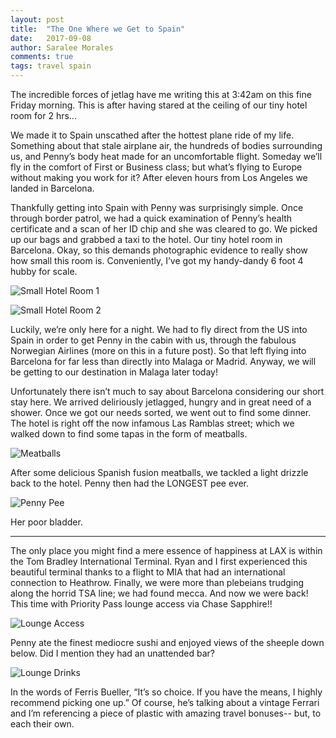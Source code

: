 ```yaml
---
layout: post
title:  "The One Where we Get to Spain"
date:   2017-09-08
author: Saralee Morales
comments: true
tags: travel spain
---
```


The incredible forces of jetlag have me writing this at 3:42am on this fine Friday morning. This is after having stared at the ceiling of our tiny hotel room for 2 hrs...

We made it to Spain unscathed after the hottest plane ride of my life. Something about that stale airplane air, the hundreds of bodies surrounding us, and Penny’s body heat made for an uncomfortable flight. Someday we’ll fly in the comfort of First or Business class; but what’s flying to Europe without making you work for it?  After eleven hours from Los Angeles we landed in Barcelona.


Thankfully getting into Spain with Penny was surprisingly simple. Once through border patrol, we had a quick examination of Penny’s health certificate and a scan of her ID chip and she was cleared to go. We picked up our bags and grabbed a taxi to the hotel.
Our tiny hotel room in Barcelona. Okay, so this demands photographic evidence to really show how small this room is. Conveniently, I’ve got my handy-dandy 6 foot 4 hubby for scale.


![Small Hotel Room 1][small_hotel_1]


![Small Hotel Room 2][small_hotel_2]


Luckily, we’re only here for a night. We had to fly direct from the US into Spain in order to get Penny in the cabin with us, through the fabulous Norwegian Airlines (more on this in a future post). So that left flying into Barcelona for far less than directly into Malaga or Madrid. Anyway, we will be getting to our destination in Malaga later today!


Unfortunately there isn’t much to say about Barcelona considering our short stay here. We arrived deliriously jetlagged, hungry and in great need of a shower. Once we got our needs sorted, we went out to find some dinner. The hotel is right off the now infamous Las Ramblas street; which we walked down to find some tapas in the form of meatballs.


![Meatballs][meatballs]


After some delicious Spanish fusion meatballs, we tackled a light drizzle back to the hotel. Penny then had the LONGEST pee ever.


![Penny Pee][penny_pee]


Her poor bladder.


------

The only place you might find a mere essence of happiness at LAX is within the Tom Bradley International Terminal. Ryan and I first experienced this beautiful terminal thanks to a flight to MIA that had an international connection to Heathrow. Finally, we were more than plebeians trudging along the horrid TSA line; we had found mecca. And now we were back! This time with Priority Pass lounge access via Chase Sapphire!!


![Lounge Access][lounge_penny]


Penny ate the finest mediocre sushi and enjoyed views of the sheeple down below. Did I mention they had an unattended bar?


![Lounge Drinks][lounge_drinks]

In the words of Ferris Bueller, “It’s so choice. If you have the means, I highly recommend picking one up.” Of course, he’s talking about a vintage Ferrari and I’m referencing a piece of plastic with amazing travel bonuses-- but, to each their own.

[small_hotel_1]:    https://s3.amazonaws.com/fiveweeksabroad/BlogTiny1.jpg
[small_hotel_2]:    https://s3.amazonaws.com/fiveweeksabroad/BlogTiny2.jpg
[meatballs]:        https://s3.amazonaws.com/fiveweeksabroad/Blogmeatballs.jpg
[penny_pee]:        https://s3.amazonaws.com/fiveweeksabroad/Blogpee.jpg
[lounge_penny]:     https://s3.amazonaws.com/fiveweeksabroad/BlogLounge1.jpg
[lounge_drinks]:    https://s3.amazonaws.com/fiveweeksabroad/BlogLounge2.jpg
